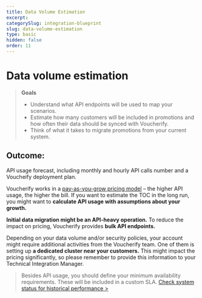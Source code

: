 ```yaml
---
title: Data Volume Estimation
excerpt:
categorySlug: integration-blueprint
slug: data-volume-estimation
type: basic
hidden: false
order: 11
---
```


# Data volume estimation

> **Goals**
> * Understand what API endpoints will be used to map your scenarios.
> * Estimate how many customers will be included in promotions and how often their data should be synced with Voucherify.
> * Think of what it takes to migrate promotions from your current system. 

## Outcome: 

API usage forecast, including monthly and hourly API calls number and a Voucheify deployment plan.

Voucherify works in a [pay-as-you-grow pricing model](https://www.voucherify.io/pricing) – the higher API usage, the higher the bill. If you want to estimate the TOC in the long run, you might want to **calculate API usage with assumptions about your growth.** 

**Initial data migration might be an API-heavy operation.** To reduce the impact on pricing, Voucherify provides **bulk API endpoints.** 

Depending on your data volume and/or security policies, your account might require additional activities from the Voucherify team. One of them is setting up **a dedicated cluster near your customers.** This might impact the pricing significantly, so please remember to provide this information to your Technical Integration Manager.

> 
>
> Besides API usage, you should define your minimum availability requirements. These will be included in a custom SLA.
[Check system status for historical performance >](https://status.voucherify.io/)
